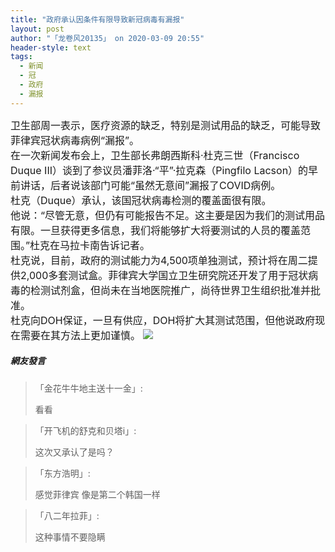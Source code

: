```yaml
---
title: "政府承认因条件有限导致新冠病毒有漏报"
layout: post
author: "「龙卷风20135」 on 2020-03-09 20:55"
header-style: text
tags:
  - 新闻
  - 冠
  - 政府
  - 漏报
---
```


<span style="font-size: 16px;">卫生部周一表示，医疗资源的缺乏，特别是测试用品的缺乏，可能导致菲律宾冠状病毒病例“漏报”。</span>
<span style="font-size: 16px;"><br></span>
<span style="font-size: 16px;">在一次新闻发布会上，卫生部长弗朗西斯科·杜克三世（Francisco Duque III）谈到了参议员潘菲洛·“平”·拉克森（Pingfilo Lacson）的早前讲话，后者说该部门可能“虽然无意间”漏报了COVID病例。</span>
<span style="font-size: 16px;"><br></span>
<span style="font-size: 16px;">杜克（Duque）承认，该国冠状病毒检测的覆盖面很有限。</span>
<span style="font-size: 16px;"><br></span>
<span style="font-size: 16px;">他说：“尽管无意，但仍有可能报告不足。这主要是因为我们的测试用品有限。一旦获得更多信息，我们将能够扩大将要测试的人员的覆盖范围。”杜克在马拉卡南告诉记者。</span>
<span style="font-size: 16px;"><br></span>
<span style="font-size: 16px;">杜克说，目前，政府的测试能力为4,500项单独测试，预计将在周二提供2,000多套测试盒。菲律宾大学国立卫生研究院还开发了用于冠状病毒的检测试剂盒，但尚未在当地医院推广，尚待世界卫生组织批准并批准。</span>
<span style="font-size: 16px;"><br></span>
<span style="font-size: 16px;">杜克向DOH保证，一旦有供应，DOH将扩大其测试范围，但他说政府现在需要在其方法上更加谨慎。</span>
<img src="http://images.feileyuan.com/images/ueditor/2020030920550000291760.png"><input type="hidden" value="菲乐园提供"><br>

##### 網友發言 
> 「金花牛牛地主送十一金」:
> <p>看看</p>

> 「开飞机的舒克和贝塔i」:
> <p>这次又承认了是吗？</p>

> 「东方浩明」:
> <p>感觉菲律宾 像是第二个韩国一样</p>

> 「八二年拉菲」:
> <p>这种事情不要隐瞒</p>


